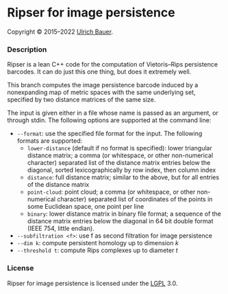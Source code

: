 # Ripser for image persistence

Copyright © 2015–2022 [Ulrich Bauer].


### Description

Ripser is a lean C++ code for the computation of Vietoris–Rips persistence barcodes. It can do just this one thing, but does it extremely well.

This branch computes the image persistence barcode induced by a nonexpanding map of metric spaces with the same underlying set, specified by two distance matrices of the same size.

The input is given either in a file whose name is passed as an argument, or through stdin. The following options are supported at the command line:

  - `--format`: use the specified file format for the input.  The following formats are supported:
    - `lower-distance` (default if no format is specified): lower triangular distance matrix; a comma (or whitespace, or other non-numerical character) separated list of the distance matrix entries below the diagonal, sorted lexicographically by row index, then column index
    - `distance`: full distance matrix; similar to the above, but for all entries of the distance matrix
    - `point-cloud`: point cloud; a comma (or whitespace, or other non-numerical character)  separated list of coordinates of the points in some Euclidean space, one point per line
    - `binary`: lower distance matrix in binary file format; a sequence of the distance matrix entries below the diagonal in 64 bit double format (IEEE 754, little endian).
  - `--subfiltration <f>`: use f as second filtration for image persistence
  - `--dim k`: compute persistent homology up to dimension *k*
  - `--threshold t`: compute Rips complexes up to diameter *t*





### License

Ripser for image persistence is licensed under the [LGPL] 3.0.

[Ulrich Bauer]: <http://ulrich-bauer.org>
[live.ripser.org]: <http://live.ripser.org>
[PNaCl]: <https://www.chromium.org/nativeclient/pnacl/>
[Emscripten]: <http://emscripten.org>
[latest-release]: <https://github.com/Ripser/ripser/releases/latest>
[Dionysus]: <http://www.mrzv.org/software/dionysus/>
[DIPHA]: <http://git.io/dipha>
[PHAT]: <http://git.io/dipha>
[Perseus]: <http://www.sas.upenn.edu/~vnanda/perseus/>
[GUDHI]: <http://gudhi.gforge.inria.fr>
[sparsehash]: <https://github.com/sparsehash/sparsehash>
[LGPL]: <https://www.gnu.org/licenses/lgpl>
